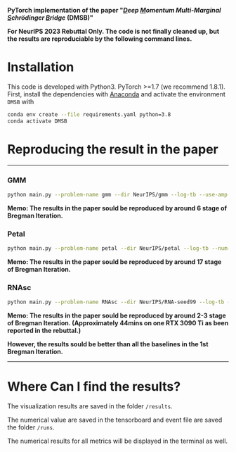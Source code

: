 **PyTorch implementation of the paper 
"_<ins>**D**</ins>eep <ins>**M**</ins>omentum  Multi-Marginal <ins>**S**</ins>chrödinger <ins>**B**</ins>ridge_  (**DMSB**)"**

**For NeurIPS 2023 Rebuttal Only. The code is not finally cleaned up, but the results are reproduciable by the following command lines.**


# Installation

This code is developed with Python3. PyTorch >=1.7 (we recommend 1.8.1). First, install the dependencies with [Anaconda](https://www.anaconda.com/products/individual) and activate the environment `DMSB` with
```bash
conda env create --file requirements.yaml python=3.8
conda activate DMSB
```

# Reproducing the result in the paper
****

### GMM
```bash
python main.py --problem-name gmm --dir NeurIPS/gmm --log-tb --use-amp
```
**Memo: The results in the paper sould be reproduced by around 6 stage of Bregman Iteration.**

### Petal
```bash
python main.py --problem-name petal --dir NeurIPS/petal --log-tb --num-stage 30 --use-amp --seed 99
```
**Memo: The results in the paper sould be reproduced by around 17 stage of Bregman Iteration.**

### RNAsc
```bash
python main.py --problem-name RNAsc --dir NeurIPS/RNA-seed99 --log-tb --seed 99  --use-amp --num-itr 2000
```
**Memo: The results in the paper sould be reproduced by around 2-3 stage of Bregman Iteration. (Approximately 44mins on one RTX 3090 Ti as been reported in the rebuttal.)**

**However, the results sould be better than all the baselines in the 1st Bregman Iteration.**

****
# Where Can I find the results?
The visualization results are saved in the folder `/results`.

The numerical value are saved in the tensorboard and event file are saved the folder `/runs`. 

The numerical results for all metrics will be displayed in the terminal as well.